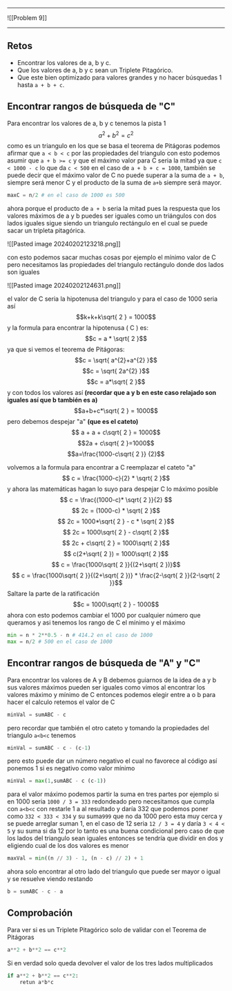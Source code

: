 ___
![[Problem 9]]
___

## Retos
- Encontrar los valores de a, b y c.
- Que los valores de a, b y c sean un Triplete Pitagórico.
- Que este bien optimizado para valores grandes y no hacer búsquedas 1 hasta `a + b + c`.

## Encontrar rangos de búsqueda de "C"
Para encontrar los valores de a, b y c tenemos la pista 1
$$a^{2}+b^{2}=c^{2}$$
como es un triangulo en los que se basa el teorema de Pitágoras podemos afirmar que `a < b < c`  por las propiedades del triangulo con esto podemos asumir que `a + b >= c` y que el máximo valor para C seria la mitad ya que `c < 1000 - c` lo que  da `c < 500` en el caso de `a + b + c = 1000`, también se puede decir que el máximo valor de C no puede superar a la suma de `a + b`, siempre será menor C y el producto de la suma de `a+b` siempre será mayor.

``` python
maxC = n/2 # en el caso de 1000 es 500
```

ahora porque el producto de `a + b` seria la mitad pues la respuesta que los valores máximos de a y b puedes ser iguales como un triángulos con dos lados iguales sigue siendo un triangulo rectángulo en el cual se puede sacar un tripleta pitagórica.

![[Pasted image 20240202123218.png]]

con esto podemos sacar muchas cosas por ejemplo el mínimo valor de C pero necesitamos las propiedades del triangulo rectángulo donde dos lados son iguales

![[Pasted image 20240202124631.png]]

el valor de C seria la hipotenusa del triangulo y para el caso de 1000 seria así
$$k+k+k\sqrt{ 2 } = 1000$$
y la formula para encontrar la hipotenusa ( C ) es:
$$c = a * \sqrt{ 2 }$$
ya que si vemos el teorema de Pitágoras:
$$c = \sqrt{ a^{2}+a^{2} }$$
$$c = \sqrt{ 2a^{2} }$$
$$c = a*\sqrt{ 2 }$$
y con todos los valores así **(recordar que a y b en este caso relajado son iguales así que b también es a)**
$$a+b+c*\sqrt{ 2 } = 1000$$
pero debemos despejar "a" **(que es el cateto)**
$$ a + a + c\sqrt{ 2 } = 1000$$
$$2a + c\sqrt{ 2 }=1000$$
$$a=\frac{1000-c\sqrt{ 2 }} {2}$$

volvemos a la formula para encontrar a C reemplazar el cateto "a"
$$ c = \frac{1000-c}{2} * \sqrt{ 2 }$$
y ahora las matemáticas hagan lo suyo para despejar C lo máximo posible
$$ c = \frac{(1000-c)* \sqrt{ 2 }}{2} $$
$$ 2c = (1000-c) * \sqrt{ 2 }$$
$$ 2c = 1000*\sqrt{ 2 } - c * \sqrt{ 2 }$$
$$ 2c = 1000\sqrt{ 2 } - c\sqrt{ 2 }$$
$$ 2c + c\sqrt{ 2 }  = 1000\sqrt{ 2 }$$
$$ c(2+\sqrt{ 2 }) = 1000\sqrt{ 2 }$$
$$ c = \frac{1000\sqrt{ 2 }}{(2+\sqrt{ 2 })}$$
$$ c = \frac{1000\sqrt{ 2 }}{(2+\sqrt{ 2 })} * \frac{2-\sqrt{ 2 }}{2-\sqrt{ 2 }}$$
Saltare la parte de la ratificación
$$c = 1000\sqrt{ 2 } - 1000$$
ahora con esto podemos cambiar el 1000 por cualquier número que queramos y asi tenemos los rango de C el mínimo y el máximo
``` python
min = n * 2**0.5 - n # 414.2 en el caso de 1000
max = n/2 # 500 en el caso de 1000
```
## Encontrar rangos de búsqueda de "A" y "C"
Para encontrar los valores de A y B debemos guiarnos de la idea de a y b sus valores máximos pueden ser iguales como vimos al encontrar los valores máximo y mínimo de C entonces podemos elegir entre a o b para hacer el calculo retemos el valor de C 
```python
minVal = sumABC - c
```
pero recordar que también el otro cateto y tomando la propiedades del triangulo `a<b<c` tenemos
```python
minVal = sumABC - c - (c-1)
```
pero esto puede dar un número negativo el cual no favorece al código así ponemos 1 si es negativo como valor mínimo
```python
minVal = max(1,sumABC - c (c-1))
```
para el valor máximo podemos partir la suma en tres partes por ejemplo si en 1000 seria `1000 / 3 = 333` redondeado pero necesitamos que cumpla con `a<b<c` con restarle 1 a al resultado y daría 332 que podemos poner como `332 < 333 < 334` y su suma`999` que no da 1000 pero esta muy cerca y se puede arreglar suman 1, en el caso de 12 seria `12 / 3 = 4` y daría `3 < 4 < 5` y su suma si da 12 por lo tanto es una buena condicional pero caso de que los lados del triangulo sean iguales entonces se tendría que dividir en dos y eligiendo cual de los dos valores es menor
```python
maxVal = min((n // 3) - 1, (n - c) // 2) + 1
```
ahora solo encontrar al otro lado del triangulo que puede ser mayor o igual y se resuelve viendo restando
```python
b = sumABC - c - a
```

## Comprobación
Para ver si es un Triplete Pitagórico solo de validar con el Teorema de Pitágoras
```python
a**2 + b**2 == c**2
```
Si en verdad solo queda devolver el valor de los tres lados multiplicados
```python
if a**2 + b**2 == c**2:
	retun a*b*c
```